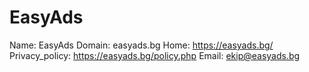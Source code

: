 
# EasyAds

Name: EasyAds
Domain: easyads.bg
Home: https://easyads.bg/
Privacy_policy: https://easyads.bg/policy.php
Email: ekip@easyads.bg

